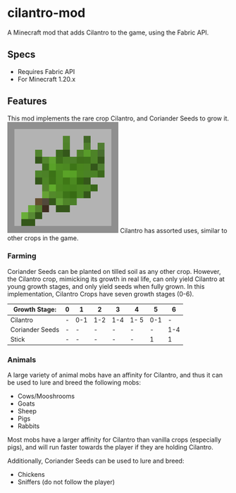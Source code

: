 # cilantro-mod
A Minecraft mod that adds Cilantro to the game, using the Fabric API.
## Specs
- Requires Fabric API
- For Minecraft 1.20.x
## Features
This mod implements the rare crop Cilantro, and Coriander Seeds to grow it.
<img style="width:50%" alt="Cilantro" src="/public-assets/cilantro.png">
Cilantro has assorted uses, similar to other crops in the game.

### Farming
Coriander Seeds can be planted on tilled soil as any other crop. However, the Cilantro crop, mimicking its growth in real life, can only yield Cilantro at young growth stages, and only yield seeds when fully grown. In this implementation, Cilantro Crops have seven growth stages (0-6).

| Growth Stage:   | 0 | 1 | 2 | 3 | 4 | 5 | 6 |
|-----------------|---|---|---|---|---|---|---|
| Cilantro        | - | 0-1 | 1-2 | 1-4 | 1- 5 | 0-1 | - |
| Coriander Seeds | - | - | - | - | - | - | 1-4 |
| Stick           | - | - | - | - | - | 1 | 1 |



### Animals
A large variety of animal mobs have an affinity for Cilantro, and thus it can be used to lure and breed the following mobs:
- Cows/Mooshrooms
- Goats
- Sheep
- Pigs
- Rabbits

Most mobs have a larger affinity for Cilantro than vanilla crops (especially pigs), and will run faster towards the player if they are holding Cilantro.

Additionally, Coriander Seeds can be used to lure and breed:
- Chickens
- Sniffers (do not follow the player)


